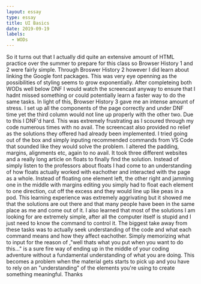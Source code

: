 ```yaml
---
layout: essay
type: essay
title: UI Basics
date: 2019-09-19
labels: 
  - WODs
---
```


So it turns out that I actually did quite an extensive amount of HTML practice over the summer to prepare for this class so Browser History 1 and 2 were fairly simple. Through Broswer History 2 however I did learn about linking the Google font packages. This was very eye openning as the possibilities of styling seems to grow exponentially. After completeing both WODs well below DNF I would watch the screencast anyway to ensure that I hadnt missed something or could potentially learn a faster way to do the same tasks. In light of this, Browser History 3 gave me an intense amount of stress. I set up all the components of the page correctly and under DNF time yet the third column would not line up properly with the other two. Due to this I DNF'd hard. This was extremely frustrating as I scoured through my code numerous times with no avail. The screencast also provided no relief as the solutions they offered had already been implemented. I tried going out of the box and simply inputing recommended commands from VS Code that sounded like they would solve the problem. I altered the padding, margins, alignments etc, again to no avail. It took three different websites and a really long article on floats to finally find the solution. Instead of simply listen to the professors about floats I had come to an understanding of how floats actually worked with eachother and interacted with the page as a whole. Instead of floating one element left, the other right and jamming one in the middle with margins editing you simply had to float each element to one direction, cut off the excess and they would line up like peas in a pod. This learning experience was extremely aggrivating but it showed me that the solutions are out there and that many people have been in the same place as me and come out of it. I also learned that most of the solutions I am looking for are extremely simple, after all the computer itself is stupid and I just need to know the command to control it. The biggest take away from these tasks was to actually seek understanding of the code and what each command means and how they affect eachother. Simply memorizing what to input for the reason of ,"well thats what you put when you want to do this..." is a sure fire way of ending up in the middle of your coding adventure without a fundamental understanding of what you are doing. This becomes a problem when the material gets starts to pick up and you have to rely on an "understanding" of the elements you're using to create something meaningful. Thanks
